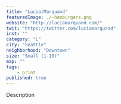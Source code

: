```yaml
---
title: "Lucia|Marquand"
featuredImage: ./-hamburgers.png
website: "http://luciamarquand.com/"
twit: "https://twitter.com/luciamarquand"
inst: ""
category: "L"
city: "Seattle"
neighborhood: "Downtown"
size: "Small (1-10)"
map: ""
tags:
    - print
published: true
---
```


Description
